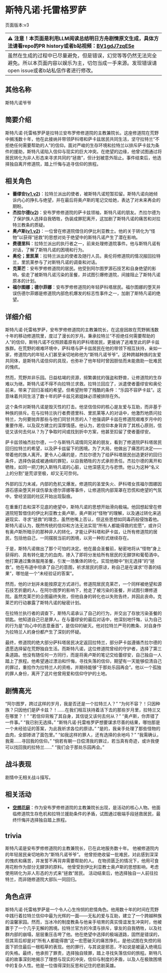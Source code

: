 # 斯特凡诺·托雷格罗萨
页面版本:v3
 

| :warning: 注意！本页面是利用LLM阅读总结明日方舟剧情原文生成，具体方法请看repo的PR history或者b站视频：[BV1gdJ7zqESe](https://www.bilibili.com/video/BV1gdJ7zqESe/)         |
|:----------------------------|
| 虽然在生成的过程中已尽量避免，但是错误，幻觉等等仍然无法完全避免。所以本页面内容以娱乐为主，切勿当成一手来源。发现错误请open issue或者b站私信作者进行修改。|



## 其他名称
斯特凡诺爷爷
## 简要介绍
斯特凡诺·托雷格罗萨是拉特兰安布罗修修道院的主教兼院长。这座修道院在荒野中搁浅数十年，他在此接纳并带领萨科塔和萨卡兹居民共同生活，坚守拉特兰“不拒绝任何需要帮助的人”的信仰。面对严峻的生存环境和拉特兰以排斥萨卡兹为条件的援助，斯特凡诺陷入信仰与现实的巨大冲突。在绝望的边缘，他曾试图通过将居民转化为非人形态来寻求共同的“拯救”，但计划被意外阻止。事件结束后，他选择独自离开修道院，踏上忏悔与追寻信仰的旅程。
## 相关角色
-   **蕾缪安([v1](../chars/char_4193_lemuen.md),[v2](char_4193_lemuen.md))**：拉特兰派出的使者，被斯特凡诺短暂扣留。斯特凡诺向她倾诉内心的挣扎与绝望，并在最后将奥卢斯的笔记交给她，表达了对未来再会的期盼。
-   **杰拉尔德([v2](extended_char_jie_la_er_de.md))**：安布罗修修道院的萨卡兹领袖，斯特凡诺的朋友。杰拉尔德为了保护族人选择自我牺牲，伪装成罪犯离开，这加剧了斯特凡诺的痛苦和对拉特兰教条的质疑。
-   **奥卢斯([v1](../chars/extended_char_ao_lu_si.md),[v2](extended_char_ao_lu_si.md))**：一位曾在修道院借住的伊比利亚教士。他的关于转化为“怪物”以获得“拯救”的思想对处于绝望中的斯特凡诺产生了潜在影响。
-   **费德里科**：拉特兰派出的执行者之一，前来处理修道院事件。他与斯特凡诺有对话，了解了斯特凡诺的困境和行为。
-   **奥伦；里凯莱**：拉特兰派出的使者及随行人员。奥伦将修道院的情况报回拉特兰，里凯莱参与了对斯特凡诺的调查和对话。
-   **克莱芒**：安布罗修修道院的居民。他受到阿尔图罗源石技艺和自身绝望的影响，偷走了被斯特凡诺污染的圣餐，并试图引爆修道院，间接阻止了斯特凡诺原本的计划。
-   **福尔图娜；德尔菲娜**：安布罗修修道院的年轻萨科塔居民。福尔图娜的堕天并误伤德尔菲娜是修道院内部危机爆发的标志性事件之一，加剧了斯特凡诺的绝望。
## 详细介绍
斯特凡诺·托雷格罗萨，安布罗修修道院的主教兼院长，在这座因故在荒野搁浅数十年的移动修道院里，度过了漫长的岁月。秉承拉特兰“不拒绝任何需要帮助的人”的信仰，斯特凡诺不仅照顾着原有的萨科塔居民，更接纳了逃难至此的萨卡兹族群。在荒野的艰难环境中，萨科塔与萨卡兹居民在他的带领下相互扶持，亲如一家，修道院内的年轻人们甚至亲切地称他为“斯特凡诺爷爷”。这种跨越种族的友爱共同体，是斯特凡诺信仰的具现，也弥补了他年轻时曾因胆怯而未能救助一批难民的愧疚。

然而，荒野并非乐园。日益枯竭的资源，频繁袭扰的强盗和野兽，让修道院的生存难以为继。斯特凡诺不得不向拉特兰求救。拉特兰回应了，派遣使者蕾缪安和奥伦前来，带来了回归圣城的希望。但希望附带了残酷的条件：“乐园不容萨卡兹”。这意味着共同生活了数十年的萨卡兹兄弟姐妹必须被排除在外。

这个条件对斯特凡诺是毁灭性的打击。他坚信信仰的核心是友爱与互助，而非基于种族的排斥。在与拉特兰执行者费德里科、里凯莱等人的对话中，他激烈地质问拉特兰，为何要抛弃那些与他们同甘共苦的人？他强调萨卡兹在修道院艰难岁月中的重要作用，以及双方建立的深厚情感。他认为，若信仰本身背弃了其核心原则，信徒又该何去何从？为了争取时间或找到折中方案，他甚至扣留了使者蕾缪安。

萨卡兹领袖杰拉尔德，一个与斯特凡诺情同兄弟的朋友，看到了修道院萨科塔居民回归拉特兰的希望，以及萨卡兹留下的困境。为了大局，他做出了痛苦的决定——带着他的族人离开。更令人心痛的是，杰拉尔德为了给萨科塔居民创造更好的回归条件，选择伪装成被通缉的罪犯，以自我牺牲的方式承担责任。杰拉尔德的离开和牺牲，如同一把刀刺入斯特凡诺的心脏，让他深感无力与悲愤。他认为这种“名义上的分割”是荒谬至极，却又无可奈何。

外部的压力未减，内部的危机又爆发。修道院的圣堂失火、萨科塔女孩福尔图娜因源石感染堕天并误伤挚友德尔菲娜等事件，让修道院内部笼罩在恐慌和绝望的气氛中。曾经坚固的社区开始出现裂痕。

在重重打击和深不见底的绝望中，斯特凡诺的思想开始滑向极端。他回想起曾在修道院短暂借住的伊比利亚教士奥卢斯，奥卢斯对“怪物”的理解，以及通过转化来逃避现实、寻求“拯救”的理念，虽然他嘴上否认，但这些思想如同毒药般侵蚀着他。斯特凡诺认为，既然传统的信仰和方法无法实现“所有人都能得救的宏愿”，或许只有奥卢斯所暗示的那种非人的转化，才能让萨科塔和萨卡兹，让所有修道院的居民，包括他自己，一同摆脱当前的困境，以另一种形式继续存在。

于是，斯特凡诺做出了那个可怕的决定。他在晨会圣餐前，秘密地将从“怪物”身上获得的、具有转化能力的血肉，掺入了即将分发给所有居民的无酵饼和葡萄酒中。他打算通过集体服用圣餐，引发一场集体的转化，实现他眼中“别无选择”的“拯救”。他在布道中坦承了自己的意图，祈求居民的原谅，称自己是在谋求“尽善的结果”，哪怕是一个“未经验证的答案”。

然而，他的计划并未能按原定方式进行。修道院居民克莱芒，一个同样被绝望和源石技艺折磨的人，在阿尔图罗的影响下，抢走了被污染的圣餐，并试图引爆修道院。虽然克莱芒的企图最终失败，但他自身的转化也以失败告终，并因此丧命。克莱芒的行动暴露了斯特凡诺的秘密计划。

在拉特兰执行者的调查下，斯特凡诺承认了自己的行为，并交出了存放污染圣餐的钥匙。他知道自己已是罪人。在与蕾缪安的最后对话中，他深刻地忏悔，认为自己的行为是“向心中的恶意垂首”，是信仰的破灭。他对拉特兰严苛的教条、对自身作为拉特兰人的身份都产生了深刻的怀疑。

最终，修道院的绝大部分萨科塔居民决定返回拉特兰，部分萨卡兹遵循杰拉尔德的遗愿选择留在荒野独自生活。而斯特凡诺，这位修道院曾经的守护者，选择了第三条道路。他没有随任何一方同行，而是将奥卢斯的笔记交给蕾缪安，自己独自一人踏上了旅程。他希望通过漂泊和忏悔，寻找失落的信仰，期望有一天能够偿清自己的罪过，重拾作为拉特兰人的资格，并期待能够“于那处乐园再会”。他以一个孤独的罪人身份，离开了这片他曾用爱和信仰守护的土地。
## 剧情高光
“阿尔图罗，跨过这样的岁月，我是否还是一个拉特兰人？”
“为何不容？！只因种族？只因他们是萨卡兹？！……在我们相互扶持着活下去的那些岁月里，拉特兰又在哪里？！”
“若信仰背叛了其自身，其信徒又该何去何从？”
“奥卢斯，你弄错了一件事。”
“我已别无选择。”
“斯特凡诺·托雷格罗萨想要谋求尽善的结果，哪怕那是一个未经验证的答案，为此我祈求各位的原谅。”
“是的，我亲手处理了那些怪物的血肉，全部掺进了面包里。”
“如我这样的罪人，还有选择的余地吗？”
“我需确认，我需……寻回我的信仰。”
“倘若有朝一日偿清我的罪过，若当真有奇迹，或许我便可以找回我的拉特兰……”
“我们会于那处乐园再会。”
## 战斗表现
剧情中无相关战斗描写。
## 相关活动
-   **[空想花庭](../stories/act26side.md)**：作为安布罗修修道院的主教兼院长出现，是活动的核心人物。他面临修道院生存危机和拉特兰援助条件的矛盾，试图通过极端手段拯救居民，最终忏悔并选择独自踏上旅程。
## trivia
斯特凡诺是安布罗修修道院的主教兼院长，已在此地服务数十年。
他被修道院内的年轻居民亲切地称为“斯特凡诺爷爷”。
他曾拒绝收留一批难民，对此感到深深的愧疚和痛苦，并发誓不再背弃需要帮助的人。
在物资匮乏的情况下，他用可食用花粉作为部分无酵饼的原料。
他曾受到伊比利亚教士奥卢斯的思想影响，考虑使用转化为非人形态的方式来“拯救”居民。
活动结束后，他选择独自一人前往拉特兰，而非随修道院大部队一同回归。
## 角色点评
斯特凡诺·托雷格罗萨是一个令人心生怜悯的悲情角色。他用数十年的时间在荒野中践行着拉特兰信仰中最为光辉的一面——无私的爱与互助，建立了一个跨越种族的温馨家园。然而，当冰冷的制度教条与他亲手培育的真实情谊发生冲突时，他被置于了一个几乎无解的困境。拉特兰官方的冷漠与排斥，挚友的自我牺牲，以及社群内部的崩塌，层层重压击垮了他。他在绝望中选择的极端道路，固然是错误的，但其背后却是对“所有人都能得救”这一宏愿破灭的痛苦挣扎，是他试图在失控的局面下抓住最后一根稻草的表现。他的罪行，与其说是邪恶，不如说是被逼入绝境后的失格。最终，他承担了罪责，选择独自赎罪，踏上寻找失落信仰的旅程。斯特凡诺的故事深刻地揭示了理想与现实的冲突，信仰与制度的矛盾，以及人在极致困境中的复杂人性。他是一位值得深刻反思和记住的悲剧英雄。